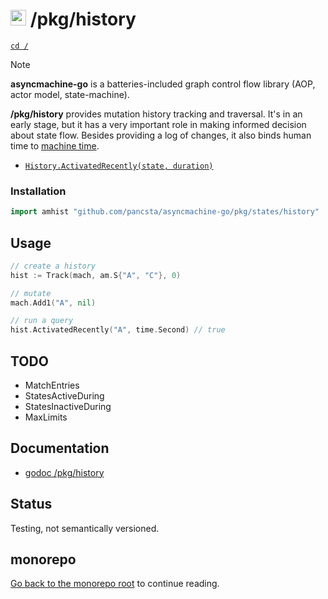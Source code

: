 # <img src="https://pancsta.github.io/assets/asyncmachine-go/logo.png" height="25"/> /pkg/history

[`cd /`](/README.md)

> [!NOTE]
> **asyncmachine-go** is a batteries-included graph control flow library (AOP, actor model, state-machine).

**/pkg/history** provides mutation history tracking and traversal. It's in an early stage, but it has a very important
role in making informed decision about state flow. Besides providing a log of changes, it also binds human time to
[machine time](/docs/manual.md#clock-and-context).

- [`History.ActivatedRecently(state, duration)`](https://pkg.go.dev/github.com/pancsta/asyncmachine-go/pkg/history#History.ActivatedRecently)

### Installation

```go
import amhist "github.com/pancsta/asyncmachine-go/pkg/states/history"
```

## Usage

```go
// create a history
hist := Track(mach, am.S{"A", "C"}, 0)

// mutate
mach.Add1("A", nil)

// run a query
hist.ActivatedRecently("A", time.Second) // true
```

## TODO

- MatchEntries
- StatesActiveDuring
- StatesInactiveDuring
- MaxLimits

## Documentation

- [godoc /pkg/history](https://pkg.go.dev/github.com/pancsta/asyncmachine-go/pkg/history)

## Status

Testing, not semantically versioned.

## monorepo

[Go back to the monorepo root](/README.md) to continue reading.
